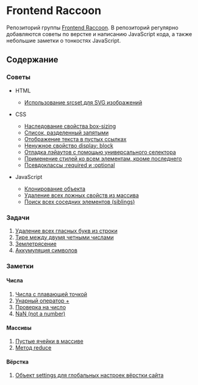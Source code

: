 # Frontend Raccoon
Репозиторий группы [Frontend Raccoon](http://vk.com/jsraccoon). В репозиторий регулярно добавляются советы по верстке и написанию JavaScript кода, а также небольшие заметки о тонкостях JavaScript.

## Содержание
### Советы
* HTML
	* [Использование srcset для SVG изображений](/advices/srcset/srcset.md)
* CSS
	* [Наследование свойства box-sizing](/advices/box_sizing/box_sizing.md)
	* [Список, разделенный запятыми](/advices/css_lists/css_lists.md)
	* [Отображение текста в пустых ссылках](/advices/empty_links/empty_links.md)
	* [Ненужное свойство display: block](/advices/floats/floats.md)
	* [Отладка лэйаутов с помощью универсального селектора](/advices/layout_debug/layout_debug.md)
	* [Применение стилей ко всем элементам, кроме последнего](/advices/not_last/not_last.md)
	* [Псевдоклассы :required и :optional](/advices/required_and_optional/required_and_optional.md)

* JavaScript
	* [Клонирование объекта](/advices/clone/clone.md)
	* [Удаление всех ложных свойств из массива](/advices/filter_boolean/filter_boolean.md)
	* [Поиск всех соседних элементов (siblings)](/advices/siblings/siblings.md)

### Задачи
1. [Удаление всех гласных букв из строки](/exercises/remove_letters/remove_letters.md)
2. [Тире между двумя четными числами](/exercises/dashes/dashes.md)
3. [Землетрясение](/exercises/earthquake/earthquake.md)
4. [Аккумуляция символов ](/exercises/accumulate/accumulate.md)

### Заметки
#### Числа
1. [Числа с плавающей точкой](/tests/numbers/dot.md)
2. [Унарный оператор +](/tests/numbers/plus_operator.md)
3. [Проверка на число](/tests/numbers/isNumber.md)
4. [NaN (not a number)](/tests/numbers/nan.md)

#### Массивы
1. [Пустые ячейки в массиве](/tests/arrays/empty.md)
2. [Метод reduce](/tests/arrays/reduce.md)

#### Вёрстка
1. [Объект settings для глобальных настроек вёрстки сайта](/articles/basic_settings.md)
